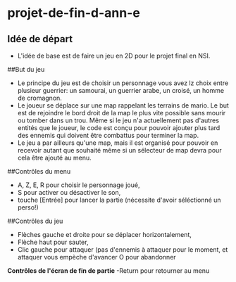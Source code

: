# projet-de-fin-d-ann-e

## Idée de départ
  - L'idée de base est de faire un jeu en 2D pour le projet final en NSI.

##But du jeu

  - Le principe du jeu est de choisir un personnage vous avez lz choix entre plusieur guerrier: un samourai, un guerrier arabe, un croisé, un homme de cromagnon.
  - Le joueur se déplace sur une map rappelant les terrains de mario. Le but est de rejoindre le bord droit de la map le plus vite possible sans mourir ou tomber dans un trou. Même si le jeu n'a actuellement pas d'autres entités que le joueur, le code est conçu pour pouvoir ajouter plus tard des ennemis qui doivent être combattus pour terminer la map.
  - Le jeu a par ailleurs qu'une map, mais il est organisé pour pouvoir en recevoir autant que souhaité même si un sélecteur de map devra pour cela être ajouté au menu.

##Contrôles du menu
  - A, Z, E, R pour choisir le personnage joué,
  - S pour activer ou désactiver le son,
  - touche [Entrée] pour lancer la partie (nécessite d'avoir séléctionné un perso!)

##Contrôles du jeu
  - Flèches gauche et droite pour se déplacer horizontalement,
  - Flèche haut pour sauter,
  - Clic gauche pour attaquer (pas d'ennemis à attaquer pour le moment, et attaquer vous empèche d'avancer
O pour abandonner

**Contrôles de l'écran de fin de partie**
  -Return pour retourner au menu

